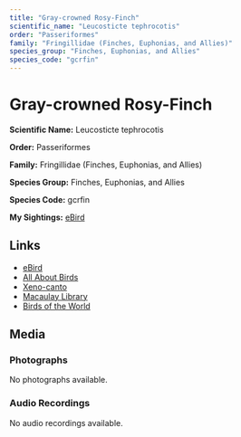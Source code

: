 ```yaml
---
title: "Gray-crowned Rosy-Finch"
scientific_name: "Leucosticte tephrocotis"
order: "Passeriformes"
family: "Fringillidae (Finches, Euphonias, and Allies)"
species_group: "Finches, Euphonias, and Allies"
species_code: "gcrfin"
---
```


# Gray-crowned Rosy-Finch

**Scientific Name:** Leucosticte tephrocotis

**Order:** Passeriformes

**Family:** Fringillidae (Finches, Euphonias, and Allies)

**Species Group:** Finches, Euphonias, and Allies

**Species Code:** gcrfin

**My Sightings:** [eBird](https://ebird.org/lifelist?r=world&time=life&spp=gcrfin)

## Links
* [eBird](https://ebird.org/species/gcrfin) 
* [All About Birds](https://www.allaboutbirds.org/guide/gcrfin) 
* [Xeno-canto](https://www.xeno-canto.org/species/leucosticte-tephrocotis) 
* [Macaulay Library](https://search.macaulaylibrary.org/catalog?taxonCode=gcrfin&sort=rating_rank_desc)
* [Birds of the World](https://birdsoftheworld.org/bow/species/gcrfin)

## Media
### Photographs
No photographs available.

### Audio Recordings
No audio recordings available.
